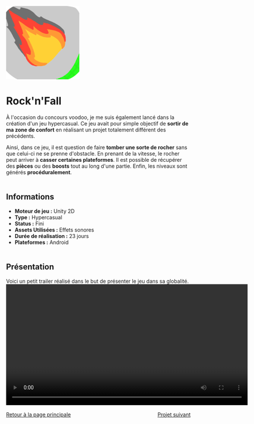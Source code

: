 <img src="./Images/Rock'n'Fall_1.png" alt="Rock'n'Fall Logo" width="200" height="200">

# Rock'n'Fall

  À l'occasion du concours voodoo, je me suis également lancé dans la création d'un jeu hypercasual. Ce jeu avait pour simple objectif de **sortir de ma zone de confort** en réalisant un projet totalement différent des précédents.
  
  Ainsi, dans ce jeu, il est question de faire **tomber une sorte de rocher** sans que celui-ci ne se prenne d'obstacle. En prenant de la vitesse, le rocher peut arriver à **casser certaines plateformes**. Il est possible de récupérer des **pièces** ou des **boosts** tout au long d'une partie. Enfin, les niveaux sont générés **procéduralement**.
<br><br>

## Informations
- **Moteur de jeu :** Unity 2D
- **Type :** Hypercasual
- **Status :** Fini
- **Assets Utilisées :** Effets sonores
- **Durée de réalisation :** 23 jours
- **Plateformes :** Android
<br><br>

## Présentation
  Voici un petit trailer réalisé dans le but de présenter le jeu dans sa globalité.
<video width="660" controls>
  <source src="./Videos/TrailerRock'n'Fall.mp4" type="video/mp4">
  Votre navigateur ne supporte pas la lecture de vidéos HTML5.
</video>
<br>

<div style="display: flex; justify-content: space-between;">
    <div><a href="./index.html">Retour à la page principale</a></div>
    <div><a href="./punkfighter.html">Projet suivant</a></div>
</div>
